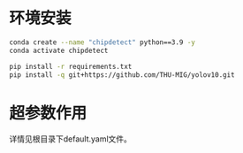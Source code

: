 # 环境安装
```bash
conda create --name "chipdetect" python==3.9 -y
conda activate chipdetect

pip install -r requirements.txt
pip install -q git+https://github.com/THU-MIG/yolov10.git
```

# 超参数作用
详情见根目录下default.yaml文件。